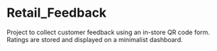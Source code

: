 # Retail_Feedback
Project to collect customer feedback using an in-store QR code form. Ratings are stored and displayed on a minimalist dashboard.

